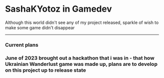 <h1>SashaKYotoz in Gamedev</h1>

<p>Although this world didn't see any of my project released, sparkle of wish to make some game didn't disappear</p>

<hr>

<h3>Current plans<h3>
<p>June of 2023 brought out a hackathon that i was in - that how Ukrainian Wanderlust game was made up, plans are to develop on this project up to release state</p>
